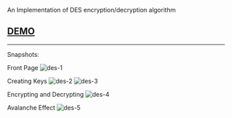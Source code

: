 An Implementation of DES encryption/decryption algorithm
## [DEMO](https://desalgo.netlify.app/)

---

Snapshots:

Front Page
![des-1](https://user-images.githubusercontent.com/66271249/115947321-87a26e00-a4e4-11eb-9dcb-4e00a2d7cbb6.PNG)

Creating Keys
![des-2](https://user-images.githubusercontent.com/66271249/115947323-8e30e580-a4e4-11eb-9975-2a1edd01291f.PNG)
![des-3](https://user-images.githubusercontent.com/66271249/115947324-8ec97c00-a4e4-11eb-888f-21b0b4cc68e6.PNG)

Encrypting and Decrypting
![des-4](https://user-images.githubusercontent.com/66271249/115947326-8ffaa900-a4e4-11eb-960f-ea3d4739f4fc.PNG)

Avalanche Effect
![des-5](https://user-images.githubusercontent.com/66271249/115947333-92f59980-a4e4-11eb-94f1-2b2655bbe5af.PNG)
